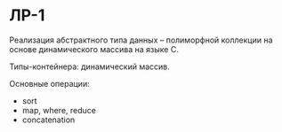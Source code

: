 # ЛР-1
Реализация абстрактного типа данных –  полиморфной коллекции на основе динамического массива на языке C.

Типы-контейнера: динамический массив.

Основные операции:
  + sort
  + map, where, reduce
  + concatenation
